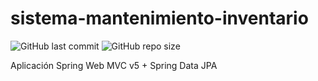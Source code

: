 # sistema-mantenimiento-inventario
![GitHub last commit](https://img.shields.io/github/last-commit/sanchezih/sistema-mantenimiento-inventario)
![GitHub repo size](https://img.shields.io/github/repo-size/sanchezih/sistema-mantenimiento-inventario)

Aplicación Spring Web MVC v5 + Spring Data JPA
